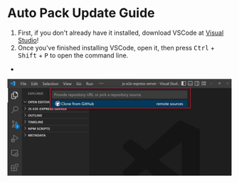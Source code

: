 # Auto Pack Update Guide
1. First, if you don't already have it installed, download VSCode at [Visual Studio](https://code.visualstudio.com/)!
2. Once you've finished installing VSCode, open it, then press <kbd>Ctrl</kbd> + <kbd>Shift</kbd> + <kbd>P</kbd> to open the command line.
-
![Command Line](images/gitcl.png)
